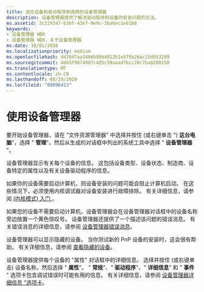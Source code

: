 ```yaml
---
title: 适合设备和驱动程序制造商的设备管理器
description: 设备管理器提供了解决驱动程序和设备的安装问题的方法。
ms.assetid: 3c229347-b36f-43e7-9e9c-3ba6ec1e6108
keywords:
- 设备管理器 WDK
- 设备管理器 WDK，关于设备管理器
ms.date: 10/01/2018
ms.localizationpriority: medium
ms.openlocfilehash: dd2047aa3406b90b4012b1e575b2bac25d953209
ms.sourcegitcommit: 4db5f9874907c405c59aaad7bcc28c7ba8280150
ms.translationtype: MT
ms.contentlocale: zh-CN
ms.lasthandoff: 08/29/2020
ms.locfileid: "89096413"
---
```

# <a name="using-device-manager"></a>使用设备管理器

要开始设备管理器，请在 "文件资源管理器" 中选择并按住 (或右键单击 ") **这台电脑**"，选择 " **管理**"，然后从生成的对话框中列出的系统工具中选择 " **设备管理器** "。

设备管理器显示有关每个设备的信息。 这包括设备类型、设备状态、制造商、设备特定的属性以及有关设备驱动程序的信息。

如果你的设备需要启动计算机，则设备安装的问题可能会阻止计算机启动。 在这些情况下，必须使用内核调试器对设备安装进行故障排除。 有关详细信息，请参阅 [ (内核模式) 入门 ](../debugger/getting-started-with-windbg--kernel-mode-.md)。

如果您的设备不需要启动计算机，设备管理器会在设备管理器对话框中的设备名称旁边放置一个黄色惊叹号。 设备管理器还提供了一个描述该问题的错误消息。 有关错误消息的详细信息，请参阅 [设备管理器错误消息](device-manager-error-messages.md)。

设备管理器可以显示隐藏的设备。 当你测试新的 PnP 设备的安装时，这会很有帮助。 有关详细信息，请参阅 [查看隐藏的设备](viewing-hidden-devices.md)。

设备管理器提供每个设备的 "属性" 对话框中的详细信息。 选择并按住 (或右键单击) 设备名称，然后选择 " **属性**"。 " **常规**"、" **驱动程序**"、" **详细信息**" 和 " **事件** " 选项卡包含调试错误时可能有用的信息。 有关详细信息，请参阅 [设备管理器详细信息 "选项卡](device-manager-details-tab.md)。
